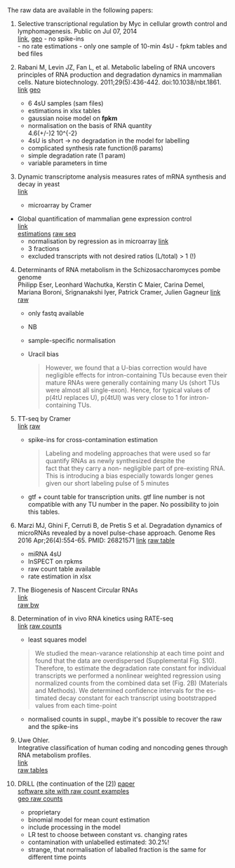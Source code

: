 The raw data are available in the following papers:

1.   Selective transcriptional regulation by Myc in cellular growth control
    and lymphomagenesis. 
    Public on Jul 07, 2014  
    [link](https://www.ncbi.nlm.nih.gov/pmc/articles/PMC4110711/pdf/emss-58841.pdf),
    [geo](https://www.ncbi.nlm.nih.gov/geo/query/acc.cgi?acc=GSE51011)
    - no spike-ins  
    - no rate estimations
    - only one sample of 10-min 4sU
    - fpkm tables and bed files

2. Rabani M, Levin JZ, Fan L, et al. Metabolic labeling of RNA uncovers 
    principles of RNA production and degradation dynamics in mammalian cells.
    Nature biotechnology. 2011;29(5):436-442. doi:10.1038/nbt.1861.
    [link](https://www.ncbi.nlm.nih.gov/pmc/articles/PMC3114636/#S45title)
    [geo](https://www.ncbi.nlm.nih.gov/geo/query/acc.cgi?acc=GSE25432)
    - 6 4sU samples (sam files)
    - estimations in xlsx tables
    - gaussian noise model on **fpkm**
    - normalisation on the basis of RNA quantity  
        4.6(+/-)2 10^{-2}
    - 4sU is short -> no degradation in the model for labelling
    - complicated synthesis rate function(6 params)
    - simple degradation rate (1 param)
    - variable parameters in time
3. Dynamic transcriptome analysis measures rates
of mRNA synthesis and decay in yeast   
    [link](http://msb.embopress.org/content/7/1/458.long)
    - microarray by Cramer
* Global quantification of mammalian gene expression control    
    [link](http://www.nature.com/nature/journal/v473/n7347/full/nature10098.html)  
    [estimations](http://www.nature.com/nature/journal/v473/n7347/extref/nature10098-s5.xls)
    [raw seq](https://www.ncbi.nlm.nih.gov/sra?term=SRA030871)
    - normalisation by regression as in  microarray
       [link](http://rnajournal.cshlp.org/content/14/9/1959.long)
    - 3 fractions
    - excluded transcripts with not desired ratios (L/total) > 1 (!)

    
4.  Determinants of RNA metabolism in the Schizosaccharomyces pombe genome  
    Philipp Eser, Leonhard Wachutka, Kerstin C Maier, 
    Carina Demel, Mariana Boroni, Srignanakshi Iyer,
    Patrick Cramer, Julien Gagneur
    [link](http://msb.embopress.org/content/12/2/857.long)  
    [raw](http://www.ebi.ac.uk/arrayexpress/experiments/E-MTAB-3653/)
    - only fastq available
    - NB
    - sample-specific normalisation
    - Uracil bias  
    
        > However, we found that a U-bias correction would have 
        > negligible effects
        > for intron-containing TUs because even their mature RNAs were 
        > generally containing many Us (short TUs
        > were almost all single-exon). 
        > Hence, for typical values of p(4tU replaces U),
        > p(4tUI) was very close to 1 for intron-containing TUs.
    
5. TT-seq by Cramer  
    [link](https://www.ncbi.nlm.nih.gov/pubmed/27257258)
    [raw](https://www.ncbi.nlm.nih.gov/geo/query/acc.cgi?acc=GSE75792)
    - spike-ins for cross-contamination estimation
    
        > Labeling and modeling approaches that
        > were used so far quantify RNAs as newly synthesized despite the   
        > fact that they carry a non- negligible part of pre-existing RNA.
        > This is introducing a bias especially towards longer
        > genes given our short labeling pulse of 5 minutes
        
    - gtf + count table for transcription units. gtf line number is not
        compatible with any TU number in the paper. No possibility to
        join this tables.

6. Marzi MJ, Ghini F, Cerruti B, de Pretis S et al. Degradation dynamics
    of microRNAs revealed by a novel pulse-chase approach. 
    Genome Res 2016 Apr;26(4):554-65. PMID: 26821571 
    [link](http://genome.cshlp.org/content/26/4/554.full.pdf+html)
    [raw table](https://www.ncbi.nlm.nih.gov/geo/query/acc.cgi?acc=GSE72655)
    - miRNA 4sU
    - InSPECT on rpkms
    - raw count table available
    - rate estimation in xlsx
    
7. The Biogenesis of Nascent Circular RNAs  
    [link](http://www.sciencedirect.com/science/article/pii/S2211124716303291)  
    [raw bw](https://www.ncbi.nlm.nih.gov/geo/query/acc.cgi?acc=GSE73325)
    
8. Determination of in vivo RNA kinetics using RATE-seq   
    [link](https://www.ncbi.nlm.nih.gov/pmc/articles/PMC4174445/pdf/1645.pdf)
   [raw counts](https://www.ncbi.nlm.nih.gov/pmc/articles/PMC4174445/bin/supp_20_10_1645__index.html)
   
   -  least squares model
   
    > We studied the mean-varance relationship at each time point and found that the data
    > are overdispersed (Supplemental Fig. S10). Therefore, to estimate
    > the degradation rate constant for individual transcripts
    > we performed a nonlinear weighted regression using normalized 
    > counts from the combined data set (Fig. 2B) (Materials
    > and Methods). We determined confidence intervals for the es-
    > timated decay constant for each transcript using bootstrapped
    > values from each time-point 
    
    - normalised counts in suppl., maybe it's possible to recover the raw
        and the spike-ins
      
9. Uwe Ohler.  
    Integrative classification of human coding and noncoding
    genes through RNA metabolism profiles.  
    [link](http://www.nature.com/nsmb/journal/v24/n1/pdf/nsmb.3325.pdf)  
    [raw tables](https://www.ncbi.nlm.nih.gov/geo/query/acc.cgi?acc=GSE84722)  
    

10. DRiLL  (the continuation of the [2])
    [paper](http://www.cell.com/cell/pdfExtended/S0092-8674(14)01446-9)  
    [software site with raw count examples](https://portals.broadinstitute.org/rnalifecycle#download_data)  
    [geo raw counts](https://www.ncbi.nlm.nih.gov/geo/query/acc.cgi?acc=GSE56977)
    - proprietary  
    - binomial model for mean count estimation
    - include processing in the model
    - LR test to choose between constant vs. changing rates
    - contamination with unlabelled estimated: 30.2%!
    - strange, that normalisation of laballed fraction is the same for 
        different time points